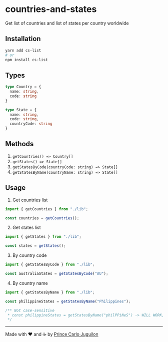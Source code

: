 # countries-and-states

Get list of countries and list of states per country worldwide

## Installation

```bash
yarn add cs-list
# or
npm install cs-list
```

## Types

```ts
type Country = {
  name: string,
  code: string
}

type State = {
  name: string,
  code: string,
  countryCode: string
}
```

## Methods

1. `getCountries() => Country[]`
2. `getStates() => State[]`
3. `getStatesByCode(countryCode: string) => State[]`
4. `getStatesByName(countryName: string) => State[]`

## Usage

1. Get countries list

```ts
import { getCountries } from "./lib";

const countries = getCountries();
```

2. Get states list

```ts
import { getStates } from "./lib";

const states = getStates();
```

3. By country code

```ts
import { getStatesByCode } from "./lib";

const australiaStates = getStatesByCode("AU");
```

4. By country name

```ts
import { getStatesByName } from "./lib";

const philippineStates = getStatesByName("Philippines");

/** Not case-sensitive
 * const philippineStates = getStatesByName("philPPiNeS") -> WILL WORK;
 */
```

---

Made with ❤️  and ☕ by [Prince Carlo Juguilon](https://princecaarlo.tech/)

